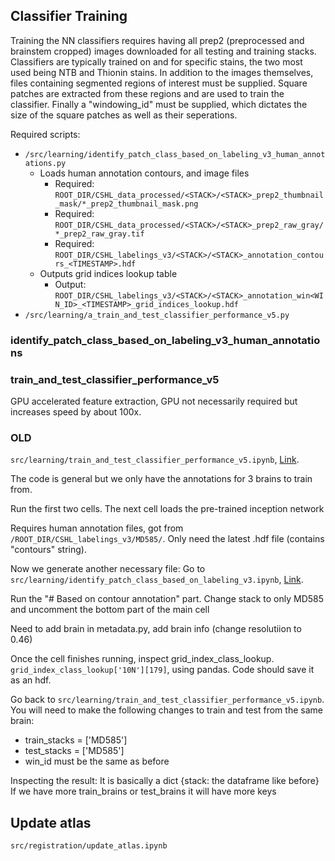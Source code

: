 ## Classifier Training

Training the NN classifiers requires having all prep2 (preprocessed and brainstem cropped) images downloaded for all testing and training stacks. Classifiers are typically trained on and for specific stains, the two most used being NTB and Thionin stains. In addition to the images themselves, files containing segmented regions of interest must be supplied. Square patches are extracted from these regions and are used to train the classifier. Finally a "windowing_id" must be supplied, which dictates the size of the square patches as well as their seperations.

Required scripts:
  - `/src/learning/identify_patch_class_based_on_labeling_v3_human_annotations.py`
    - Loads human annotation contours, and image files
      - Required: `ROOT_DIR/CSHL_data_processed/<STACK>/<STACK>_prep2_thumbnail_mask/*_prep2_thumbnail_mask.png`
      - Required: `ROOT_DIR/CSHL_data_processed/<STACK>/<STACK>_prep2_raw_gray/*_prep2_raw_gray.tif`
      - Required: `ROOT_DIR/CSHL_labelings_v3/<STACK>/<STACK>_annotation_contours_<TIMESTAMP>.hdf`
    - Outputs grid indices lookup table
      - Output: `ROOT_DIR/CSHL_labelings_v3/<STACK>/<STACK>_annotation_win<WIN_ID>_<TIMESTAMP>_grid_indices_lookup.hdf`
  - `/src/learning/a_train_and_test_classifier_performance_v5.py`

### identify_patch_class_based_on_labeling_v3_human_annotations

### train_and_test_classifier_performance_v5

GPU accelerated feature extraction, GPU not necessarily required but increases speed by about 100x.


### OLD

`src/learning/train_and_test_classifier_performance_v5.ipynb`, [Link](http://132.239.73.85:8888/notebooks/src/learning/train_and_test_classifier_performance_v5.ipynb).

The code is general but we only have the annotations for 3 brains to train from.

Run the first two cells. The next cell loads the pre-trained inception network

Requires human annotation files, got from `/ROOT_DIR/CSHL_labelings_v3/MD585/`. Only need the latest .hdf file (contains "contours" string).

Now we generate another necessary file:
Go to `src/learning/identify_patch_class_based_on_labeling_v3.ipynb`, [Link](http://132.239.73.85:8888/notebooks/src/learning/identify_patch_class_based_on_labeling_v3.ipynb).

Run the "# Based on contour annotation" part. Change stack to only MD585 and uncomment the bottom part of the main cell

Need to add brain in metadata.py, add brain info (change resolutiion to 0.46)

Once the cell finishes running, inspect grid_index_class_lookup. `grid_index_class_lookup['10N'][179]`, using pandas. Code should save it as an hdf.

Go back to `src/learning/train_and_test_classifier_performance_v5.ipynb`. You will need to make the following changes to train and test from the same brain:
- train_stacks = ['MD585']
- test_stacks  = ['MD585']
- win_id must be the same as before

Inspecting the result:
It is basically a dict {stack: the dataframe like before}
If we have more train_brains or test_brains it will have more keys


## Update atlas

`src/registration/update_atlas.ipynb`
